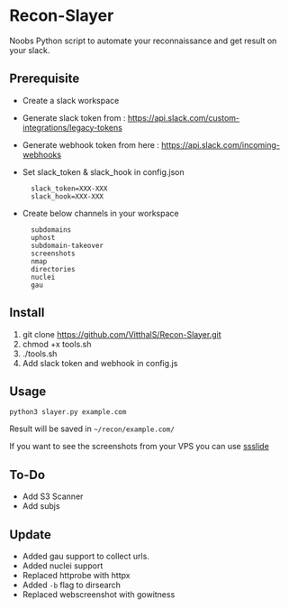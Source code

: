 # Recon-Slayer
Noobs Python script to automate your reconnaissance and get result on your slack.


## Prerequisite 
- Create a slack workspace
- Generate slack token from : https://api.slack.com/custom-integrations/legacy-tokens
- Generate webhook token from here : https://api.slack.com/incoming-webhooks
- Set slack_token & slack_hook in config.json

        slack_token=XXX-XXX
        slack_hook=XXX-XXX

- Create below channels in your workspace
        
        subdomains
        uphost
        subdomain-takeover
        screenshots
        nmap
        directories
        nuclei
        gau

## Install 
1. git clone https://github.com/VitthalS/Recon-Slayer.git
2. chmod +x tools.sh
3. ./tools.sh
4. Add slack token and webhook in config.js


## Usage

	python3 slayer.py example.com

Result will be saved in `~/recon/example.com/`

If you want to see the screenshots from your VPS you can use [ssslide](https://github.com/tehryanx/ssslide)

## To-Do
- Add S3 Scanner
- Add subjs

## Update
- Added gau support to collect urls.
- Added nuclei support
- Replaced httprobe with httpx
- Added `-b` flag to dirsearch
- Replaced webscreenshot with gowitness

 

